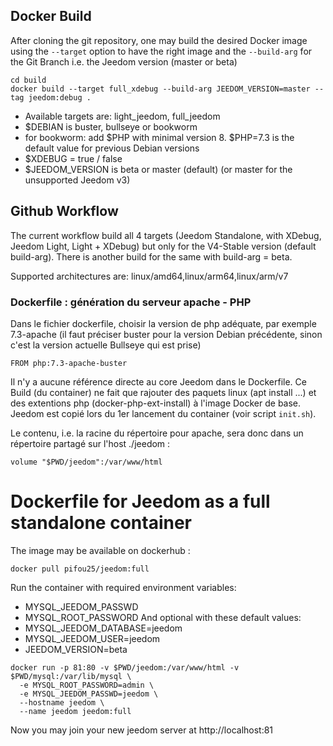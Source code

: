 ## Docker Build

After cloning the git repository, one may build the desired Docker image using the `--target` option to have the right image
 and the `--build-arg` for the Git Branch i.e. the Jeedom version (master or beta)
```
cd build
docker build --target full_xdebug --build-arg JEEDOM_VERSION=master --tag jeedom:debug .
```
* Available targets are: light_jeedom, full_jeedom
* $DEBIAN is buster, bullseye or bookworm
* for bookworm: add $PHP with minimal version 8. $PHP=7.3 is the default value for previous Debian versions
* $XDEBUG = true / false
* $JEEDOM_VERSION is beta or master (default) (or master for the unsupported Jeedom v3)

## Github Workflow

The current workflow build all 4 targets (Jeedom Standalone, with XDebug, Jeedom Light, Light + XDebug) but only for the V4-Stable version (default build-arg).
There is another build for the same with build-arg = beta.

Supported architectures are: linux/amd64,linux/arm64,linux/arm/v7

### Dockerfile : génération du serveur apache - PHP

Dans le fichier dockerfile, choisir la version de php adéquate, par exemple 7.3-apache (il faut préciser buster
pour la version Debian précédente, sinon c'est la version actuelle Bullseye qui est prise)
```
FROM php:7.3-apache-buster
```

Il n'y a aucune référence directe au core Jeedom dans le Dockerfile. Ce Build (du container) ne fait
que rajouter des paquets linux (apt install ...) et des extentions php (docker-php-ext-install)
à l'image Docker de base. Jeedom est copié lors du 1er lancement du container (voir script `init.sh`).

Le contenu, i.e. la racine du répertoire pour apache, sera donc dans un répertoire partagé sur l'host ./jeedom :
```
volume "$PWD/jeedom":/var/www/html
```

# Dockerfile for Jeedom as a full standalone container

The image may be available on dockerhub :
```
docker pull pifou25/jeedom:full
```

Run the container with required environment variables:
* MYSQL_JEEDOM_PASSWD
* MYSQL_ROOT_PASSWORD
And optional with these default values:
* MYSQL_JEEDOM_DATABASE=jeedom
* MYSQL_JEEDOM_USER=jeedom
* JEEDOM_VERSION=beta

```
docker run -p 81:80 -v $PWD/jeedom:/var/www/html -v $PWD/mysql:/var/lib/mysql \
  -e MYSQL_ROOT_PASSWORD=admin \
  -e MYSQL_JEEDOM_PASSWD=jeedom \
  --hostname jeedom \
  --name jeedom jeedom:full
```

Now you may join your new jeedom server at http://localhost:81
